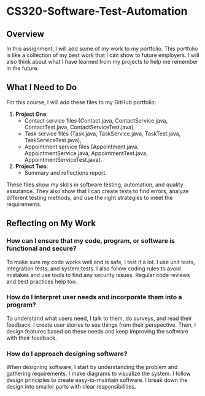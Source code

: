 # CS320-Software-Test-Automation
## Overview
In this assignment, I will add some of my work to my portfolio. This portfolio is like a collection of my best work that I can show to future employers. I will also think about what I have learned from my projects to help me remember in the future.

## What I Need to Do
For this course, I will add these files to my GitHub portfolio:
1. **Project One**:
    - Contact service files (Contact.java, ContactService.java, ContactTest.java, ContactServiceTest.java),
    - Task service files (Task.java, TaskService.java, TaskTest.java, TaskServiceTest.java),
    - Appointment service files (Appointment.java, AppointmentService.java, AppointmentTest.java, AppointmentServiceTest.java).
3. **Project Two**:
   - Summary and reflections report.

These files show my skills in software testing, automation, and quality assurance. They also show that I can create tests to find errors, analyze different testing methods, and use the right strategies to meet the requirements.

## Reflecting on My Work
### How can I ensure that my code, program, or software is functional and secure?
To make sure my code works well and is safe, I test it a lot. I use unit tests, integration tests, and system tests. I also follow coding rules to avoid mistakes and use tools to find any security issues. Regular code reviews and best practices help too.

### How do I interpret user needs and incorporate them into a program?
To understand what users need, I talk to them, do surveys, and read their feedback. I create user stories to see things from their perspective. Then, I design features based on these needs and keep improving the software with their feedback.

### How do I approach designing software?
When designing software, I start by understanding the problem and gathering requirements. I make diagrams to visualize the system. I follow design principles to create easy-to-maintain software. I break down the design into smaller parts with clear responsibilities.
